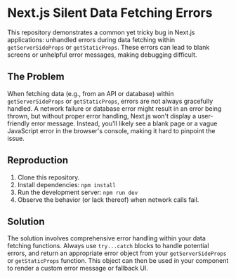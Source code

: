 # Next.js Silent Data Fetching Errors

This repository demonstrates a common yet tricky bug in Next.js applications: unhandled errors during data fetching within `getServerSideProps` or `getStaticProps`. These errors can lead to blank screens or unhelpful error messages, making debugging difficult.

## The Problem

When fetching data (e.g., from an API or database) within `getServerSideProps` or `getStaticProps`, errors are not always gracefully handled.  A network failure or database error might result in an error being thrown, but without proper error handling, Next.js won't display a user-friendly error message.  Instead, you'll likely see a blank page or a vague JavaScript error in the browser's console, making it hard to pinpoint the issue.

## Reproduction

1. Clone this repository.
2. Install dependencies: `npm install`
3. Run the development server: `npm run dev`
4. Observe the behavior (or lack thereof) when network calls fail.

## Solution

The solution involves comprehensive error handling within your data fetching functions.  Always use `try...catch` blocks to handle potential errors, and return an appropriate error object from your `getServerSideProps` or `getStaticProps` function. This object can then be used in your component to render a custom error message or fallback UI.